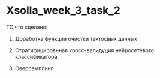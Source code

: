 # Xsolla_week_3_task_2

ТО,что сделано:

1. Доработка функции очистки тектосвых данных

2. Стратифицировнная кросс-валидуция нейросетевого классификатора 

3. Оверсэмплинг 
